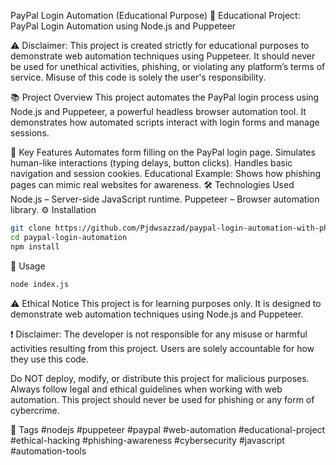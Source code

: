 PayPal Login Automation (Educational Purpose)
🚀 Educational Project: PayPal Login Automation using Node.js and Puppeteer

⚠️ Disclaimer:
This project is created strictly for educational purposes to demonstrate web automation techniques using Puppeteer. It should never be used for unethical activities, phishing, or violating any platform’s terms of service. Misuse of this code is solely the user's responsibility.

📚 Project Overview
This project automates the PayPal login process using Node.js and Puppeteer, a powerful headless browser automation tool. It demonstrates how automated scripts interact with login forms and manage sessions.

🔑 Key Features
Automates form filling on the PayPal login page.
Simulates human-like interactions (typing delays, button clicks).
Handles basic navigation and session cookies.
Educational Example: Shows how phishing pages can mimic real websites for awareness.
🛠️ Technologies Used
Node.js – Server-side JavaScript runtime.
Puppeteer – Browser automation library.
⚙️ Installation
```bash
git clone https://github.com/Pjdwsazzad/paypal-login-automation-with-phising-page.git
cd paypal-login-automation
npm install
```
🚀 Usage
```bash
node index.js
```
⚠️ Ethical Notice
This project is for learning purposes only. It is designed to demonstrate web automation techniques using Node.js and Puppeteer.

❗ Disclaimer:
The developer is not responsible for any misuse or harmful activities resulting from this project. Users are solely accountable for how they use this code.

Do NOT deploy, modify, or distribute this project for malicious purposes.
Always follow legal and ethical guidelines when working with web automation.
This project should never be used for phishing or any form of cybercrime.


📂 Tags
#nodejs
#puppeteer
#paypal
#web-automation
#educational-project
#ethical-hacking
#phishing-awareness
#cybersecurity
#javascript
#automation-tools
